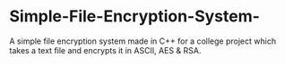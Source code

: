 # Simple-File-Encryption-System-
A simple file encryption system made in C++ for a college project which takes a text file and encrypts it in ASCII, AES &amp; RSA.
